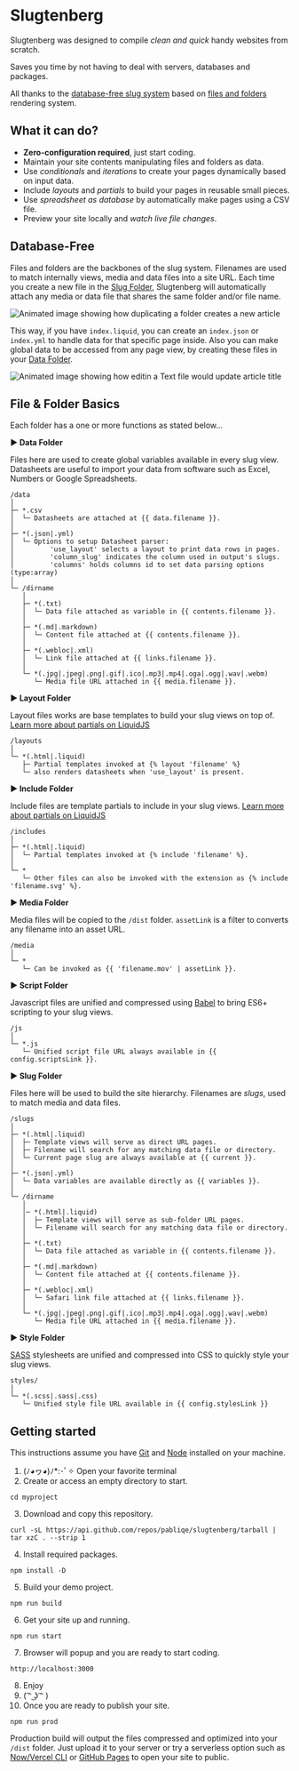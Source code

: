 # Slugtenberg
Slugtenberg was designed to compile _clean and quick_ handy websites from scratch.

Saves you time by not having to deal with servers, databases and packages.

All thanks to the [database-free slug system](#database-free) based on [files and folders](#file--folder-basics) rendering system.

## What it can do?
* **Zero-configuration required**, just start coding.
* Maintain your site contents manipulating files and folders as data.
* Use *conditionals* and *iterations* to create your pages dynamically based on input data.
* Include *layouts* and *partials* to build your pages in reusable small pieces. 
* Use _spreadsheet as database_ by automatically make pages using a CSV file.
* Preview your site locally and _watch live file changes_.

## Database-Free

Files and folders are the backbones of the slug system. Filenames are used to match internally views, media and data files into a site URL. Each time you create a new file in the [Slug Folder](#file--folder-basics), Slugtenberg will automatically attach any media or data file that shares the same folder and/or file name.

![Animated image showing how duplicating a folder creates a new article](https://www.dropbox.com/s/3egsya7fpc6ym3v/folders.gif?raw=1)

This way, if you have `index.liquid`, you can create an `index.json` or `index.yml` to handle data for that specific page inside. Also you can make global data to be accessed from any page view, by creating these files in your [Data Folder](#file--folder-basics).

![Animated image showing how editin a Text file would update article title](https://www.dropbox.com/s/pfwdevz0ywpcxz9/contents.gif?raw=1)

## File & Folder Basics

Each folder has a one or more functions as stated below...

**▶︎ Data Folder**

Files here are used to create global variables available in every slug view.
Datasheets are useful to import your data from software such as Excel, Numbers or Google Spreadsheets.

```
/data
│
├─ *.csv
│  └─ Datasheets are attached at {{ data.filename }}.
│
├─ *(.json|.yml)
│  └─ Options to setup Datasheet parser:
│         'use_layout' selects a layout to print data rows in pages.
│         'column_slug' indicates the column used in output's slugs.
│         'columns' holds columns id to set data parsing options (type:array)
│
└─ /dirname
   │
   ├─ *(.txt)
   │  └─ Data file attached as variable in {{ contents.filename }}.
   │
   ├─ *(.md|.markdown) 
   │  └─ Content file attached at {{ contents.filename }}.
   │
   ├─ *(.webloc|.xml)
   │  └─ Link file attached at {{ links.filename }}.
   │
   └─ *(.jpg|.jpeg|.png|.gif|.ico|.mp3|.mp4|.oga|.ogg|.wav|.webm)
      └─ Media file URL attached in {{ media.filename }}.
```

**▶︎ Layout Folder**

Layout files works are base templates to build your slug views on top of. [Learn more about partials on LiquidJS](https://liquidjs.com/tutorials/partials-and-layouts.html)

```
/layouts
│
└─ *(.html|.liquid)
   ├─ Partial templates invoked at {% layout 'filename' %}
   └─ also renders datasheets when 'use_layout' is present.
```

**▶︎ Include Folder**

Include files are template partials to include in your slug views. [Learn more about partials on LiquidJS](https://liquidjs.com/tutorials/partials-and-layouts.html)

```
/includes
│
├─ *(.html|.liquid)
│  └─ Partial templates invoked at {% include 'filename' %}.
│
└─ *
   └─ Other files can also be invoked with the extension as {% include 'filename.svg' %}.
```

**▶︎ Media Folder**

Media files will be copied to the `/dist` folder. `assetLink` is a filter to converts any filename into an asset URL.

```
/media
│
└─ *
   └─ Can be invoked as {{ 'filename.mov' | assetLink }}.
```

**▶︎ Script Folder**

Javascript files are unified and compressed using [Babel](https://babeljs.io/) to bring ES6+ scripting to your slug views.

```
/js
│
└─ *.js
   └─ Unified script file URL always available in {{ config.scriptsLink }}.
```

**▶︎ Slug Folder**

Files here will be used to build the site hierarchy. Filenames are _slugs_, used to match media and data files.

```
/slugs
│
├─ *(.html|.liquid) 
│  ├─ Template views will serve as direct URL pages.
│  ├─ Filename will search for any matching data file or directory.
│  └─ Current page slug are always available at {{ current }}.
│
├─ *(.json|.yml)
│  └─ Data variables are available directly as {{ variables }}.
│
└─ /dirname
   │
   │─ *(.html|.liquid) 
   │  ├─ Template views will serve as sub-folder URL pages.
   │  └─ Filename will search for any matching data file or directory.
   │
   ├─ *(.txt)
   │  └─ Data file attached as variable in {{ contents.filename }}.
   │
   ├─ *(.md|.markdown) 
   │  └─ Content file attached at {{ contents.filename }}.
   │
   ├─ *(.webloc|.xml)
   │  └─ Safari link file attached at {{ links.filename }}.
   │
   └─ *(.jpg|.jpeg|.png|.gif|.ico|.mp3|.mp4|.oga|.ogg|.wav|.webm)
      └─ Media file URL attached in {{ media.filename }}.
```

**▶︎ Style Folder**

[SASS](https://sass-lang.com/guide) stylesheets are unified and compressed into CSS to quickly style your slug views.

```
styles/
│
└─ *(.scss|.sass|.css)
   └─ Unified style file URL available in {{ config.stylesLink }}
```

## Getting started
This instructions assume you have [Git](https://git-scm.com/book/en/v2/Getting-Started-Installing-Git) and [Node](https://nodejs.org/es/download/) installed on your machine.

1. (ﾉ◕ヮ◕)ﾉ*:･ﾟ✧ Open your favorite terminal
2. Create or access an empty directory to start.
```
cd myproject
```
3. Download and copy this repository.
```
curl -sL https://api.github.com/repos/pabliqe/slugtenberg/tarball | tar xzC . --strip 1
```
4. Install required packages.
```
npm install -D
```
5. Build your demo project.
```
npm run build
```
6. Get your site up and running.
```
npm run start
```
7. Browser will popup and you are ready to start coding.
```
http://localhost:3000
```
8. Enjoy
9. ( ͡ᵔ ͜ʖ ͡ᵔ )
10. Once you are ready to publish your site.
```
npm run prod
```

Production build will output the files compressed and optimized into your `/dist` folder. Just upload it to your server or try a serverless option such as [Now/Vercel CLI](https://vercel.com/docs/cli#getting-started) or [GitHub Pages](https://pages.github.com/) to open your site to public.
